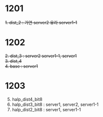 # 1201
<del>1. dist_2 : 가연 server2 유라 server1-1</del>  

# 1202
<del>2. dist_3 : server2 server1-1, server1</del>  
<del>3. dist_4</del>  
<del>4. base : server1</del>  

# 1203
5. halp_dist4_bit8  
6. halp_dist3_bit8 : server1, server2, server1-1  
7. halp_dist2_bit8 : server1, server1-1  
